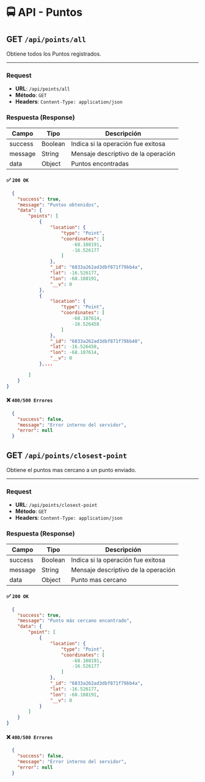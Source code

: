 # 🚍 API - Puntos

## GET `/api/points/all`

Obtiene todos los Puntos registrados.

---

### Request

- **URL**: `/api/points/all`
- **Método**: `GET`
- **Headers**: `Content-Type: application/json`

### Respuesta (Response)

| Campo   | Tipo    | Descripción                         |
| ------- | ------- | ----------------------------------- |
| success | Boolean | Indica si la operación fue exitosa  |
| message | String  | Mensaje descriptivo de la operación |
| data    | Object  | Puntos encontradas                  |

#### ✅ `200 OK`

```JSON
  {
    "success": true,
    "message": "Puntos obtenidos",
    "data": {
        "points": [
            {
                "location": {
                    "type": "Point",
                    "coordinates": [
                        -68.108191,
                        -16.526177
                    ]
                },
                "_id": "6833a262ad3dbf871f79bb4a",
                "lat": -16.526177,
                "lon": -68.108191,
                "__v": 0
            },
            {
                "location": {
                    "type": "Point",
                    "coordinates": [
                        -68.107614,
                        -16.526458
                    ]
                },
                "_id": "6833a262ad3dbf871f79bb48",
                "lat": -16.526458,
                "lon": -68.107614,
                "__v": 0
            },...

        ]
    }
}
```

#### ❌ `400/500 Errores`

```JSON
  {
    "success": false,
    "message": "Error interno del servidor",
    "error": null
  }
```

## GET `/api/points/closest-point`

Obtiene el puntos mas cercano a un punto enviado.

---

### Request

- **URL**: `/api/points/closest-point`
- **Método**: `GET`
- **Headers**: `Content-Type: application/json`

### Respuesta (Response)

| Campo   | Tipo    | Descripción                         |
| ------- | ------- | ----------------------------------- |
| success | Boolean | Indica si la operación fue exitosa  |
| message | String  | Mensaje descriptivo de la operación |
| data    | Object  | Punto mas cercano                   |

#### ✅ `200 OK`

```JSON
  {
    "success": true,
    "message": "Punto más cercano encontrado",
    "data": {
        "point": [
            {
                "location": {
                    "type": "Point",
                    "coordinates": [
                        -68.108191,
                        -16.526177
                    ]
                },
                "_id": "6833a262ad3dbf871f79bb4a",
                "lat": -16.526177,
                "lon": -68.108191,
                "__v": 0
            }
        ]
    }
}
```

#### ❌ `400/500 Errores`

```JSON
  {
    "success": false,
    "message": "Error interno del servidor",
    "error": null
  }
```
